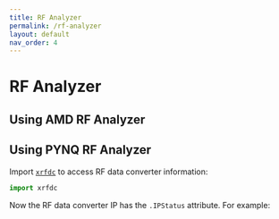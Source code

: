 ```yaml
---
title: RF Analyzer
permalink: /rf-analyzer
layout: default
nav_order: 4
---
```


# RF Analyzer

## Using AMD RF Analyzer

## Using PYNQ RF Analyzer
Import [`xrfdc`](https://github.com/Xilinx/PYNQ/tree/93ddd21ab623883590a8c8b07f0b157b2855da4b/sdbuild/packages/xrfdc) to access RF data converter information:

```python
import xrfdc
```

Now the RF data converter IP has the `.IPStatus` attribute.
For example:

```python
```

